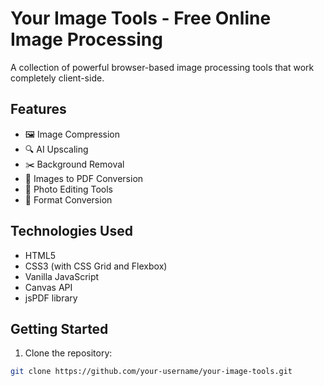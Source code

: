 # Your Image Tools - Free Online Image Processing

A collection of powerful browser-based image processing tools that work completely client-side.

## Features

- 🖼️ Image Compression
- 🔍 AI Upscaling
- ✂️ Background Removal
- 📄 Images to PDF Conversion
- 🎨 Photo Editing Tools
- 🔄 Format Conversion

## Technologies Used

- HTML5
- CSS3 (with CSS Grid and Flexbox)
- Vanilla JavaScript
- Canvas API
- jsPDF library

## Getting Started

1. Clone the repository:
```bash
git clone https://github.com/your-username/your-image-tools.git

